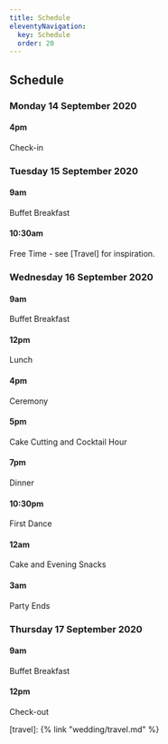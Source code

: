 ```yaml
---
title: Schedule
eleventyNavigation:
  key: Schedule
  order: 20
---
```

## Schedule

<div class="c-card">

### Monday 14 September 2020

#### 4pm

Check-in

</div>
<!-- excerpt -->
<div class="c-card">

### Tuesday 15 September 2020

#### 9am

Buffet Breakfast

#### 10:30am

Free Time - see [Travel] for inspiration.

</div>

<div class="c-card">

### Wednesday 16 September 2020

#### 9am

Buffet Breakfast

#### 12pm

Lunch

#### 4pm

Ceremony

#### 5pm

Cake Cutting and Cocktail Hour

#### 7pm

Dinner

#### 10:30pm

First Dance

#### 12am

Cake and Evening Snacks

#### 3am

Party Ends

</div>


<div class="c-card">

### Thursday 17 September 2020

#### 9am

Buffet Breakfast

#### 12pm

Check-out

</div>

[travel]: {% link "wedding/travel.md" %}
